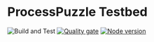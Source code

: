 # ProcessPuzzle Testbed
![Build and Test](https://github.com/ZsZs/processpuzzle/actions/workflows/build-testbed.yml/badge.svg)
[![Quality gate](https://sonarcloud.io/api/project_badges/quality_gate?project=processpuzzle_testbed)](https://sonarcloud.io/summary/new_code?id=processpuzzle_testbed&branch=develop)
[![Node version](https://img.shields.io/node/v/[%40processpuzzle%2testbed].svg?style=flat)](https://nodejs.org/download/)
